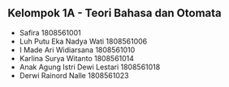 ## Kelompok 1A - Teori Bahasa dan Otomata

- Safira 1808561001
- Luh Putu Eka Nadya Wati 1808561006
- I Made Ari Widiarsana 1808561010
- Karlina Surya Witanto 1808561014
- Anak Agung Istri Dewi Lestari 1808561018
- Derwi Rainord Nalle 1808561023
